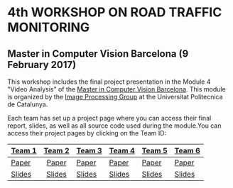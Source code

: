 # 4th WORKSHOP ON ROAD TRAFFIC MONITORING
## Master in Computer Vision Barcelona (9 February 2017)

This workshop includes the final project presentation in the Module 4 "Video Analysis" of the [Master in Computer Vision Barcelona](http://pagines.uab.cat/mcv/). This module is organized by the [Image Processing Group](https://imatge.upc.edu/web/) at the Universitat Politecnica de Catalunya.

Each team has set up a project page where you can access their final report, slides, as well as all source code used during the module.You can access their project pages by clicking on the Team ID:

| [Team 1][team1-web] | [Team 2][team2-web] | [Team 3][team3-web]  | [Team 4][team4-web] | [Team 5][team5-web] | [Team 6][team6-web] |
|---|:-:|---|---|---|---|
| [Paper][team1-paper] | [Paper][team2-paper] | [Paper][team3-paper] | [Paper][team4-paper] | [Paper][team5-paper] | [Paper][team6-paper] | 
| [Slides][team1-slides] | [Slides][team2-slides] | [Slides][team3-slides] |[Slides][team4-slides] |[Slides][team5-slides] |[Slides][team6-slides] |

[team1-web]: https://mcv-m4-video.github.io/mcv-m4-2017-team1/
[team2-web]: https://mcv-m4-video.github.io/mcv-m4-2017-team2/
[team3-web]: https://mcv-m4-video.github.io/mcv-m4-2017-team3/
[team4-web]: https://mcv-m4-video.github.io/mcv-m4-2017-team4/
[team5-web]: https://mcv-m4-video.github.io/mcv-m4-2017-team5/
[team6-web]: https://mcv-m4-video.github.io/mcv-m4-2017-team6/

[team1-paper]: https://github.com/mcv-m4-video/mcv-m4-2017-team1/blob/master/m4-t1-report.pdf
[team2-paper]: https://github.com/mcv-m4-video/mcv-m4-2017-team2/blob/master/video-surveillance-road.pdf
[team3-paper]: https://github.com/mcv-m4-video/mcv-m4-2017-team3/tree/master/paper/paper.pdf
[team4-paper]: https://github.com/mcv-m4-video/mcv-m4-2017-team4/blob/master/low-cost-video.pdf
[team5-paper]: https://github.com/mcv-m4-video/mcv-m4-2017-team5/raw/gh-pages/traffic-road-monitoring.pdf
[team6-paper]: https://github.com/mcv-m4-video/mcv-m4-2017-team6/blob/master/docs/video-surveillance-road.pdf

[team1-slides]: https://docs.google.com/presentation/d/1NZLTL-QDq9m6DN5pzyP7y-NhgoAymA5-76OgPpYTE44/edit?usp=sharing
[team2-slides]: https://docs.google.com/presentation/d/1xk6STeVmLUV_AFRNvD73m3doFRsy1Ewm3lZIfvQDc9o/
[team3-slides]: https://docs.google.com/presentation/d/1cI0rYnb4VrQLSDb0Nh91EJ0krKiUJQKUz-RxI3dbvz4/pub?start=false&loop=false&delayms=3000
[team4-slides]: https://docs.google.com/presentation/d/1DNsVoT-XT2LEUOhn_QynjGYYfrK_M1cEcURThYb2LZM/edit?usp=sharing
[team5-slides]: https://docs.google.com/presentation/d/1PY69T1SQVmWrL6SgE17DCD_rw9h6_-dt1y31s_I8-4A/edit?usp=sharing
[team6-slides]: https://docs.google.com/presentation/d/1YJnj8e_IcnCdWf5vRDw2Jt1kaXgdwhmclmG2308rm10/edit?usp=sharing
